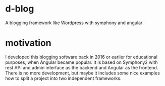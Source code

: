 # d-blog
A blogging framework like Wordpress with symphony and angular

# motivation
I developed this blogging software back in 2016 or earlier  for educational purposes, when Angular became popular. It is based on Symphony2 with rest API and admin interface as the backend and Angular as the frontend.
There is no more development, but maybe it includes some nice examples how to split a project into two independent frameworks.

